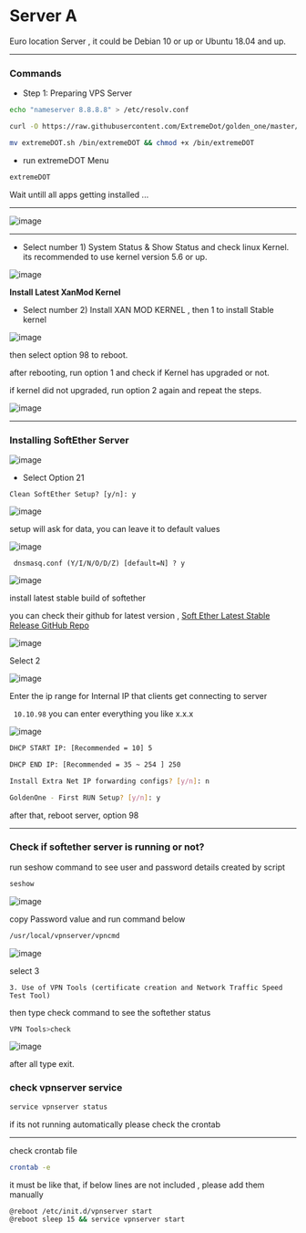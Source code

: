 # Server A

Euro location Server , it could be Debian 10 or up or Ubuntu 18.04 and up.


***

### Commands

* Step 1: Preparing VPS Server

```sh
echo "nameserver 8.8.8.8" > /etc/resolv.conf

curl -O https://raw.githubusercontent.com/ExtremeDot/golden_one/master/extremeDOT.sh && chmod +x extremeDOT.sh

mv extremeDOT.sh /bin/extremeDOT && chmod +x /bin/extremeDOT
```

* run extremeDOT Menu

```sh
extremeDOT
```

Wait untill all apps getting installed ...


***

![image](https://user-images.githubusercontent.com/120102306/224574759-21a2cebf-d463-462d-a80f-cc0d2c5be242.png)


***

* Select number 1)  System Status & Show Status and check linux Kernel. its recommended to use kernel version 5.6 or up.

![image](https://user-images.githubusercontent.com/120102306/224574943-63899fa1-f3e2-4a4d-95bb-d1ccd6617894.png)


**Install Latest XanMod Kernel**

* Select number 2)  Install XAN MOD KERNEL , then 1 to install Stable kernel

![image](https://user-images.githubusercontent.com/120102306/224575013-861f5d5a-0061-410a-a971-013fe5f10330.png)

then select option 98 to reboot.

after rebooting, run option 1 and check if Kernel has upgraded or not.

if kernel did not upgraded, run option 2 again and repeat the steps.

![image](https://user-images.githubusercontent.com/120102306/224576278-307e2939-05fc-43fa-8650-77a09550c12a.png)


***

### Installing SoftEther Server

![image](https://user-images.githubusercontent.com/120102306/224576334-f1acd632-f9c6-4459-870d-4ce0ff5b915f.png)

* Select Option 21 

` Clean SoftEther Setup? [y/n]: y `

![image](https://user-images.githubusercontent.com/120102306/224576952-8dd23850-8971-435e-b3e0-d2e2171dab8a.png)

setup will ask for data, you can leave it to default values

![image](https://user-images.githubusercontent.com/120102306/224577012-7fe765df-5272-45f2-821f-8f6520b653e3.png)


` dnsmasq.conf (Y/I/N/O/D/Z) [default=N] ? y`

![image](https://user-images.githubusercontent.com/120102306/224577128-bf0fbe3f-ab29-44f5-a9eb-5ff0751e5f53.png)

install latest stable build of softether

you can check their github for latest version , [Soft Ether Latest Stable Release GitHub Repo](https://github.com/SoftEtherVPN/SoftEtherVPN_Stable/releases)

![image](https://user-images.githubusercontent.com/120102306/224578291-ce7b770d-7053-4ba3-b971-19d80e945d70.png)

Select 2

![image](https://user-images.githubusercontent.com/120102306/224578322-57ae9460-6ad6-4409-a99f-9673c96511ae.png)

Enter the ip range for Internal IP that clients get connecting to server

` 10.10.98`
you can enter everything you like x.x.x

![image](https://user-images.githubusercontent.com/120102306/224578452-eac3c8cd-d45f-4bac-99af-12c3ed14416c.png)


```sh
DHCP START IP: [Recommended = 10] 5
```

```sh
DHCP END IP: [Recommended = 35 ~ 254 ] 250
```

```sh
Install Extra Net IP forwarding configs? [y/n]: n
```

```sh
GoldenOne - First RUN Setup? [y/n]: y
```

after that, reboot server, option 98


***


### Check if softether server is running or not?

run seshow command to see user and password details created by script
```sh
seshow
```
![image](https://user-images.githubusercontent.com/120102306/224578761-1fc26ca7-5d2c-4b74-b31f-99c7f92b8603.png)

copy Password value and run command below

```sh
/usr/local/vpnserver/vpncmd
```
![image](https://user-images.githubusercontent.com/120102306/224578975-4e8954bb-e324-434b-bed3-19c5679888fc.png)

select 3

`3. Use of VPN Tools (certificate creation and Network Traffic Speed Test Tool)`

then type check command to see the softether status

```sh
VPN Tools>check
```
![image](https://user-images.githubusercontent.com/120102306/224579073-c5cb4535-1af4-4c8f-b53f-1282ee61652f.png)

after all type exit.

### check vpnserver service

```sh
service vpnserver status
```
if its not running automatically please check the crontab

***

check crontab file

```sh
crontab -e
```

it must be like that, if below lines are not included , please add them manually


```sh
@reboot /etc/init.d/vpnserver start
@reboot sleep 15 && service vpnserver start
```

